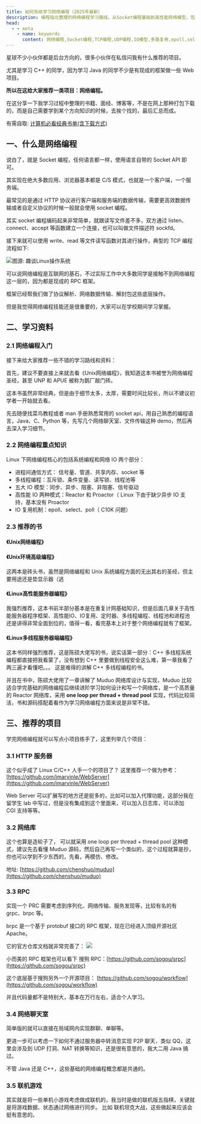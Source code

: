 ```yaml
---
title: 如何系统学习网络编程（2025年最新）
description: 编程指北整理的网络编程学习路线，从Socket编程基础到高性能网络模型，包含TCP/UDP编程实践、IO模型、多路复用、异步网络编程等核心技术，以及主流网络库和框架的使用指南。
head:
  - - meta
    - name: keywords
      content: 网络编程,Socket编程,TCP编程,UDP编程,IO模型,多路复用,epoll,select,异步网络编程,高性能网络,网络框架
---
```


星球不少小伙伴都是后台方向的，很多小伙伴在私信问我有什么推荐的项目。

尤其是学习 C++ 的同学，因为学习 Java 的同学不少是有现成的框架做一些 Web 项目。

**所以在这给大家推荐一类项目：网络编程。**

在这分享一下我学习过程中整理的书籍、面经、博客等，不是在网上那种打包下载的，而是自己需要学到某个方向知识的时候，去挨个找的，最后汇总而成。

有需自取: [计算机必看经典书单(含下载方式)](/resource/pdf.html)

## 一、什么是网络编程
说白了，就是 Socket 编程，任何语言都一样，使用语言自带的 Socket API 即可。

其实现在绝大多数应用、浏览器基本都是 C/S 模式，也就是一个客户端，一个服务端。

最常见的是通过 HTTP 协议进行客户端和服务端的数据传输，需要更高效数据传输或者自定义协议的时候一般就会使用 socket 编程。

其实 socket 编程编码起来非常简单，就跟读写文件差不多，双方通过 listen、connect、accept 等函数建立一个连接，也可以叫做文件描述符 sockfd。

接下来就可以使用 write、read 等文件读写函数对其进行操作，典型的 TCP 编程流程如下:

![图源: 趣谈Linux操作系统](https://cdn.how2cs.cn/gzh/e6c9d24egy1h14so5wju7j20jd0n7q3q.jpg)

可以说网络编程是互联网的基石，不过实际工作中大多数同学是接触不到网络编程这一层的，因为都是现成的 RPC 框架。

框架已经帮我们做了协议解析、网络数据传输、解封包这些底层操作。

但是我觉得网络编程技能还是很重要的，大家可以在学校期间学习掌握。

## 二、学习资料

### 2.1 网络编程入门
接下来给大家推荐一些不错的学习路线和资料：

首先，建议不要直接上来就去看《Unix网络编程》，我知道这本书被誉为网络编程圣经，甚至 UNP 和 APUE 被称为鹅厂敲门砖。

这本书虽然非常经典，但是由于细节太多，太厚，需要时间比较长，所以不建议初学者一开始就去看。

先去随便找菜鸟教程或者 man 手册熟悉常用的 socket api，用自己熟悉的编程语言，Java、C、Python 等，先写几个网络聊天室、文件传输这种 demo，然后再去深入学习细节。


### 2.2 网络编程重点知识

Linux 下网络编程核心的包括系统编程和网络 IO 两个部分：
- 进程间通信方式： 信号量、管道、共享内存、socket 等
- 多线程编程：互斥锁、条件变量、读写锁、线程池等
- 五大 IO 模型：同步、异步、阻塞、非阻塞、信号驱动
- 高性能 IO 两种模式：Reactor 和 Proactor（ Linux 下由于缺少异步 IO 支持，基本没有 Proactor
- IO 复用机制：epoll、select、poll（ C10K 问题）

### 2.3 推荐的书

#### 《Unix网络编程》

#### 《Unix环境高级编程》

这两本是砖头书，虽然是网络编程和 Unix 系统编程方面的无出其右的圣经，但主要用途还是垫显示器（逃

#### 《Linux高性能服务器编程》

我强烈推荐，这本书前半部分基本是在重复计网基础知识，但是后面几章关于高性能服务器程序框架、高性能IO、IO复用、定时器、多线程编程、线程池和进程池还是讲得非常全面到位的，值得一看，看完基本上对于整个网络编程就有了框架。

#### 《Linux多线程服务器端编程》

这本书同样强烈推荐，这是陈硕大佬写的书，说实话第一部分：C++ 多线程系统编程都直接把我看蒙了，没有想到 C++ 里要做到线程安全这么难，第一章我看了两三遍才看懂吧。。。 这是难得的讲解 C++ 多线程编程的书。

并且在书中，陈硕大佬用了一章讲解了 Muduo 网络库设计与实现，Muduo 比较适合学完基础的网络编程后继续进阶学习如何设计和写一个网络库，是一个高质量的 Reactor 网络库，采用 **one loop per thread + thread pool** 实现，代码比较简洁，书和源码搭配着看作为学习网络编程方面来说是非常不错。

## 三、推荐的项目

学完网络编程就可以写点小项目练手了，这里列举几个项目：

### 3.1 HTTP 服务器
这个似乎成了 Linux C/C++ 人手一个的项目了？
这里推荐一个做为参考：
[https://github.com/imarvinle/WebServer](https://github.com/imarvinle/WebServer)

Web Server 可以扩展写的地方还是挺多的，比如可以加入代理功能，这部分我在留学生 lab 中写过，但是没有集成到这个里面来，可以加入日志库，可以添加 CGI 支持等等。

### 3.2  网络库
这个也算是造轮子了， 可以就采用 one loop per thread + thread pool 这种模式，建议先去看懂 Muduo 源码，然后自己再写一个类似的，这个过程就算是抄，你也可以学到不少东西的，先看，再模仿、修改。

地址:  [https://github.com/chenshuo/muduo](https://github.com/chenshuo/muduo)

### 3.3 RPC  
实现一个 PRC 需要考虑到序列化、网络传输、服务发现等，比较有名的有 grpc、brpc 等。

brpc 是一个基于 protobuf 接口的 RPC 框架，现在已经进入顶级开源社区 Apache。 

它的官方仓库文档就非常完善了：
![](https://cdn.how2cs.cn/gzh/e6c9d24egy1h14t9a1axrj20is0sutae.jpg)

小而美的 RPC 框架也可以看下 搜狗 RPC：[https://github.com/sogou/srpc](https://github.com/sogou/srpc)

这个底层基于搜狗另外一个开源项目： [https://github.com/sogou/workflow](https://github.com/sogou/workflow)

并且代码量都不是特别大，基本在万行左右，适合个人学习。

### 3.4 网络聊天室
简单版的就可以直接在局域网内实现群聊、单聊等。 

更进一步可以考虑一下如何不通过服务器中转消息实现 P2P 聊天，类似 QQ，这里会涉及到 UDP 打洞、NAT 转换等知识，还是很有意思的，我大二用 Java 搞过。 

不管 Java 还是 C++，这些基础的网络编程概念都是共通的。
### 3.5  联机游戏
其实就是将一些单机小游戏考虑做成联机的，我当时是做的联机版五指棋，关键就是将游戏数据、状态通过网络进行同步。
比如 联机坦克大战，这些做起来应该会挺有意思的。




